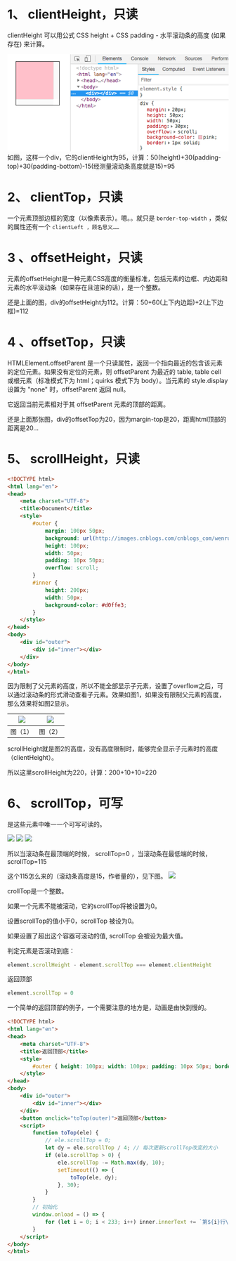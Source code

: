 

# 1、 clientHeight，只读
clientHeight  可以用公式  CSS height + CSS padding - 水平滚动条的高度 (如果存在)  来计算。

![](./images/JavaScript之scrollTop、scrollHeight、offsetTop、offsetHeight-1.png)
 如图，这样一个div，它的clientHeight为95，计算：50(height)+30(padding-top)+30(padding-bottom)-15(经测量滚动条高度就是15)=95

 

# 2、 clientTop，只读
一个元素顶部边框的宽度（以像素表示）。嗯。。就只是  `border-top-width` ，类似的属性还有一个 `clientLeft ，顾名思义……`

 

# 3 、offsetHeight，只读
元素的offsetHeight是一种元素CSS高度的衡量标准，包括元素的边框、内边距和元素的水平滚动条（如果存在且渲染的话），是一个整数。

还是上面的图，div的offsetHeight为112。计算：50+60(上下内边距)+2(上下边框)=112


# 4 、offsetTop，只读
HTMLElement.offsetParent 是一个只读属性，返回一个指向最近的包含该元素的定位元素。如果没有定位的元素，则 offsetParent 为最近的 table, table cell 或根元素（标准模式下为 html；quirks 模式下为 body）。当元素的 style.display 设置为 "none" 时，offsetParent 返回 null。

它返回当前元素相对于其 offsetParent 元素的顶部的距离。

还是上面那张图，div的offsetTop为20，因为margin-top是20，距离html顶部的距离是20...

# 5、 scrollHeight，只读
```html
<!DOCTYPE html>
<html lang="en">
<head>
    <meta charset="UTF-8">
    <title>Document</title>
    <style>
        #outer {
            margin: 100px 50px;
            background: url(http://images.cnblogs.com/cnblogs_com/wenruo/873448/o_esdese.jpg);
            height: 100px;
            width: 50px;
            padding: 10px 50px;
            overflow: scroll;
        } 
        #inner {
            height: 200px;
            width: 50px;
            background-color: #d0ffe3;
        }
    </style>
</head>
<body>
    <div id="outer">
        <div id="inner"></div>
    </div>
</body>
</html>
````
因为限制了父元素的高度，所以不能全部显示子元素，设置了overflow之后，可以通过滚动条的形式滑动查看子元素。效果如图1，如果没有限制父元素的高度，那么效果将如图2显示。

| ![](./images/JavaScript之scrollTop、scrollHeight、offsetTop、offsetHeight-2.png) | ![](./images/JavaScript之scrollTop、scrollHeight、offsetTop、offsetHeight-3.png) |
| :----------------------------------------------------------: | :----------------------------------------------------------: |
|                           图（1）                            |                           图（2）                            |


scrollHeight就是图2的高度，没有高度限制时，能够完全显示子元素时的高度（clientHeight）。

所以这里scrollHeight为220，计算：200+10+10=220



# 6、 scrollTop，可写
是这些元素中唯一一个可写可读的。


![](./images/JavaScript之scrollTop、scrollHeight、offsetTop、offsetHeight-4.png)
![](./images/JavaScript之scrollTop、scrollHeight、offsetTop、offsetHeight-5.png)
![](./images/JavaScript之scrollTop、scrollHeight、offsetTop、offsetHeight-6.png)

所以当滚动条在最顶端的时候， scrollTop=0 ，当滚动条在最低端的时候， scrollTop=115 

这个115怎么来的（滚动条高度是15，作者量的），见下图。
![](./images/JavaScript之scrollTop、scrollHeight、offsetTop、offsetHeight-7.png)

crollTop是一个整数。

如果一个元素不能被滚动，它的scrollTop将被设置为0。

设置scrollTop的值小于0，scrollTop 被设为0。

如果设置了超出这个容器可滚动的值, scrollTop 会被设为最大值。

判定元素是否滚动到底：
```javascript
element.scrollHeight - element.scrollTop === element.clientHeight
```
返回顶部
```javascript
element.scrollTop = 0
```
一个简单的返回顶部的例子，一个需要注意的地方是，动画是由快到慢的。


```html
<!DOCTYPE html>
<html lang="en">
<head>
    <meta charset="UTF-8">
    <title>返回顶部</title>
    <style>
        #outer { height: 100px; width: 100px; padding: 10px 50px; border: 1px solid; overflow: auto; }
    </style>
</head>
<body>
    <div id="outer">
        <div id="inner"></div>
    </div>
    <button onclick="toTop(outer)">返回顶部</button>
    <script>
        function toTop(ele) {
            // ele.scrollTop = 0;
            let dy = ele.scrollTop / 4; // 每次更新scrollTop改变的大小
            if (ele.scrollTop > 0) {
                ele.scrollTop -= Math.max(dy, 10);
                setTimeout(() => {
                    toTop(ele, dy);
                }, 30);
            }
        }
        // 初始化
        window.onload = () => {
            for (let i = 0; i < 233; i++) inner.innerText += `第${i}行\n`;
        }
    </script>
</body>
</html>
```



